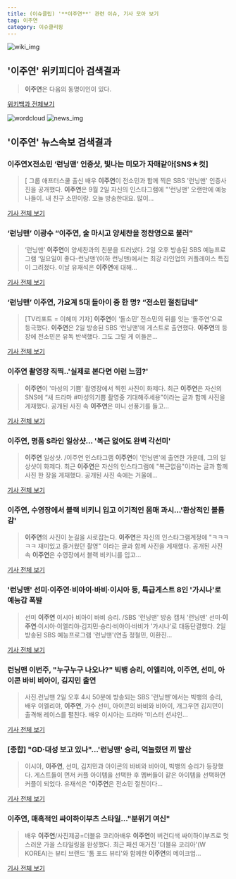 ```yaml
---
title: (이슈클립) '**이주연**' 관련 이슈, 기사 모아 보기
tag: 이주연
category: 이슈클리핑
---
```

![wiki_img](https://user-images.githubusercontent.com/42597476/44503234-41136a80-a6d0-11e8-9071-6fc6418eafe4.png)
## **'**이주연**'** 위키피디아 검색결과
>**이주연**은 다음의 동명이인이 있다.

<a href="https://ko.wikipedia.org/wiki/이주연" target="_blank">위키백과 전체보기</a>

![wordcloud](https://s3.ap-northeast-2.amazonaws.com/lyrics101-wordcloud/2018-09-02-1535881802.png)
![news_img](https://user-images.githubusercontent.com/42597476/44507050-1206f400-a6e4-11e8-8d98-7ffbfebb353f.png)
## **'**이주연**'** 뉴스속보 검색결과
### **이주연**X전소민 ‘런닝맨’ 인증샷, 빛나는 미모가 자매같아[SNS★컷]

>[ 그룹 애프터스쿨 출신 배우 **이주연**이 전소민과 함께 찍은 SBS '런닝맨' 인증사진을 공개했다. **이주연**은 9월 2일 자신의 인스타그램에 "'런닝맨' 오랜만에 예능 나들이. 내 친구 소민이랑. 오늘 방송한대요. 많이...

<a href="http://www.newsen.com/news_view.php?uid=201809021156311110" target="_blank">기사 전체 보기</a>

### ‘런닝맨’ 이광수 “**이주연**, 술 마시고 양세찬을 정찬영으로 불러”

>‘런닝맨’ **이주연**이 양세찬과의 친분을 드러냈다. 2일 오후 방송된 SBS 예능프로그램 ‘일요일이 좋다-런닝맨’(이하 런닝맨)에서는 최강 라인업의 커플레이스 특집이 그려졌다. 이날 유재석은 **이주연**에 대해...

<a href="http://sports.mk.co.kr/view.php?year=2018&no=552484" target="_blank">기사 전체 보기</a>

### ‘런닝맨’ **이주연**, 가요계 5대 돌아이 중 한 명? “전소민 절친답네”

>[TV리포트 = 이혜미 기자] **이주연**이 ‘돌소민’ 전소민의 뒤를 잇는 ‘돌주연’으로 등극했다. **이주연**은 2일 방송된 SBS ‘런닝맨’에 게스트로 출연했다. **이주연**의 등장에 전소민은 유독 반색했다. 그도 그럴 게 이들은...

<a href="http://www.tvreport.co.kr/?c=news&m=newsview&idx=1077842" target="_blank">기사 전체 보기</a>

### **이주연** 촬영장 직찍..'실제로 본다면 이런 느낌?'

>**이주연**이 '마성의 기쁨' 촬영장에서 찍힌 사진이 화제다. 최근 **이주연**은 자신의 SNS에 “새 드라마 #마성의기쁨 촬영중 기대해주세용”이라는 글과 함께 사진을 게재했다. 공개된 사진 속 **이주연**은 미니 선풍기를 들고...

<a href="http://daily.hankooki.com/lpage/entv/201809/dh20180902174536139020.htm" target="_blank">기사 전체 보기</a>

### **이주연**, 명품 S라인 일상샷… '복근 없어도 완벽 각선미'

>**이주연** 일상샷. /이주연 인스타그램  **이주연**이 '런닝맨'에 출연한 가운데, 그의 일상샷이 화제다.  최근 **이주연**은 자신의 인스타그램에 "복근없음"이라는 글과 함께 사진 한 장을 게재했다.   공개된 사진 속에는 거울에...

<a href="http://www.kyeongin.com/main/view.php?key=20180902001828123" target="_blank">기사 전체 보기</a>

### **이주연**, 수영장에서 블랙 비키니 입고 이기적인 몸매 과시...'환상적인 볼륨감'

>**이주연**의 사진이 눈길을 사로잡는다. **이주연**은 자신의 인스타그램계정에 "ㅋㅋㅋㅋㅋ 재미있고 즐거웠던 촬영" 이라는 글과 함께 사진을 게재했다. 공개된 사진 속 **이주연**은 수영장에서 블랙 비키니를 입고...

<a href="http://www.joongdo.co.kr/main/view.php?key=20180902001741058" target="_blank">기사 전체 보기</a>

### '런닝맨' 선미·**이주연**·비아이·바비·이시아 등, 특급게스트 8인 '가시나'로 예능감 폭발

>선미 **이주연** 이시아 비아이 바비 승리. /SBS '런닝맨' 방송 캡처  '런닝맨' 선미·**이주연**·이시아·이엘리야·김지민·승리·비아이·바비가 '가시나'로 대동단결했다. 2일 방송된 SBS 예능프로그램 '런닝맨'(연출 정철민, 이환진...

<a href="http://www.kyeongin.com/main/view.php?key=20180902001833357" target="_blank">기사 전체 보기</a>

### 런닝맨 이번주, "누구누구 나오나?" 빅뱅 승리, 이엘리야, **이주연**, 선미, 아이콘 바비 비아이, 김지민 출연

>사진.런닝맨 2일 오후 4시 50분에 방송되는 SBS '런닝맨'에서는 빅뱅의 승리, 배우 이엘리야, **이주연**, 가수 선미, 아이콘의 바비와 비아이, 개그우먼 김지민이 출격해 레이스를 펼친다. 배우 이시아는 드라마 '미스터 션샤인...

<a href="http://news.imaeil.com/Entertainments/2018090217164302187" target="_blank">기사 전체 보기</a>

### [종합] "GD·대성 보고 있나"…'런닝맨' 승리, 억눌렸던 끼 발산

>이시아, **이주연**, 선미, 김지민과 아이콘의 바비와 비아이, 빅뱅의 승리가 등장했다. 게스트들이 먼저 커플 아이템을 선택한 후 멤버들이 같은 아이템을 선택하면 커플이 되었다. 유재석은 "**이주연**은 전소민 절친이다...

<a href="http://www.xportsnews.com/?ac=article_view&entry_id=1014505" target="_blank">기사 전체 보기</a>

### **이주연**, 매혹적인 싸이하이부츠 스타일…"분위기 여신"

>배우 **이주연**/사진제공=더블유 코리아배우 **이주연**이 버건디색 싸이하이부츠로 멋스러운 가을 스타일링을 완성했다. 최근 패션 매거진 '더블유 코리아'(W KOREA)는 뷰티 브랜드 '톰 포드 뷰티'와 함께한 **이주연**의 메이크업...

<a href="http://news.mt.co.kr/mtview.php?no=2018082710571372732" target="_blank">기사 전체 보기</a>



